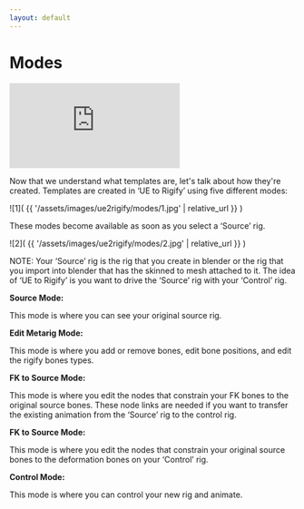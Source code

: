 ```yaml
---
layout: default
---
```


# Modes

<iframe src="https://www.youtube.com/embed/yDMt8FeXoe4" frameborder="0" allow="accelerometer; autoplay; clipboard-write; encrypted-media; gyroscope; picture-in-picture" allowfullscreen></iframe>


Now that we understand what templates are, let's talk about how they're created. Templates are created in ‘UE to Rigify’ using five different modes:

![1]( {{ '/assets/images/ue2rigify/modes/1.jpg' | relative_url }} )

These modes become available as soon as you select a ‘Source’ rig.

![2]( {{ '/assets/images/ue2rigify/modes/2.jpg' | relative_url }} )

NOTE:
Your ‘Source’ rig is the rig that you create in blender or the rig that you import into blender that has the skinned to mesh attached to it. The idea of ‘UE to Rigify’ is you want to drive the ‘Source’ rig with your ‘Control’ rig.


**Source Mode:**

This mode is where you can see your original source rig.


**Edit Metarig Mode:**

This mode is where you add or remove bones, edit bone positions, and edit the rigify bones types.


**FK to Source Mode:**

This mode is where you edit the nodes that constrain your FK bones to the original source bones. These node links are needed if you want to transfer the existing animation from the ‘Source’ rig to the control rig.


**FK to Source Mode:**

This mode is where you edit the nodes that constrain your original source bones to the deformation bones on your ‘Control’ rig.


**Control Mode:**

This mode is where you can control your new rig and animate.